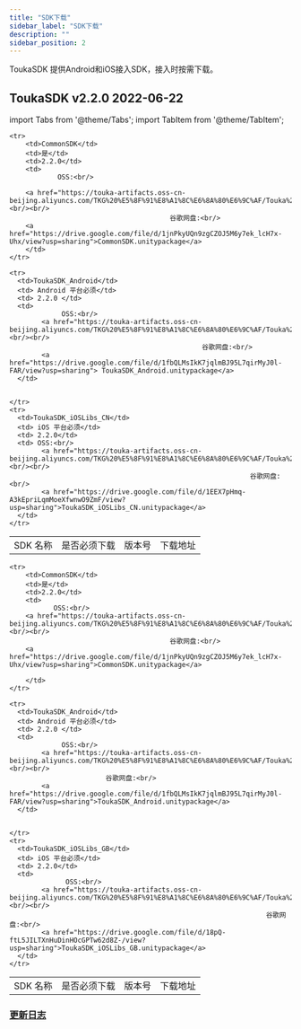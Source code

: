 ```yaml
---
title: "SDK下载"
sidebar_label: "SDK下载"
description: ""
sidebar_position: 2
---
```


ToukaSDK 提供Android和iOS接入SDK，接入时按需下载。

## ToukaSDK v2.2.0               2022-06-22

import Tabs from '@theme/Tabs';
import TabItem from '@theme/TabItem';

<Tabs>
<TabItem value="国内版本" label="国内版本" default>

  <table>
    <tr>
        <td>SDK 名称 </td>
        <td> 是否必须下载 </td>
        <td> 版本号 </td>
        <td> 下载地址 </td>
    </tr>
      
      
    <tr>
        <td>CommonSDK</td>
        <td>是</td>
        <td>2.2.0</td>
        <td> 
                OSS:<br/>
        
        <a href="https://touka-artifacts.oss-cn-beijing.aliyuncs.com/TKG%20%E5%8F%91%E8%A1%8C%E6%8A%80%E6%9C%AF/Touka%20SDK/Unity%E6%B8%B8%E6%88%8F/TKGSDK/CommonSDK.unitypackage">CommonSDK.unitypackage</a><br/><br/>
                                            谷歌网盘:<br/>
        <a href="https://drive.google.com/file/d/1jnPkyUQn9zgCZOJ5M6y7ek_lcH7x-Uhx/view?usp=sharing">CommonSDK.unitypackage</a>
        </td>
    </tr>
    
    <tr>
      <td>ToukaSDK_Android</td>
      <td> Android 平台必须</td>
      <td> 2.2.0 </td>
      <td> 
                 OSS:<br/>
            <a href="https://touka-artifacts.oss-cn-beijing.aliyuncs.com/TKG%20%E5%8F%91%E8%A1%8C%E6%8A%80%E6%9C%AF/Touka%20SDK/Unity%E6%B8%B8%E6%88%8F/TKGSDK/GB/ToukaSDK_Android.unitypackage">ToukaSDK_Android.unitypackage</a><br/><br/>
                                                    谷歌网盘:<br/>
            <a href="https://drive.google.com/file/d/1fbQLMsIkK7jqlmBJ95L7qirMyJ0l-FAR/view?usp=sharing"> ToukaSDK_Android.unitypackage</a>
      </td>
                  
      
    </tr>
    <tr>
      <td>ToukaSDK_iOSLibs_CN</td>
      <td> iOS 平台必须</td>
      <td> 2.2.0</td>
      <td> OSS:<br/>
            <a href="https://touka-artifacts.oss-cn-beijing.aliyuncs.com/TKG%20%E5%8F%91%E8%A1%8C%E6%8A%80%E6%9C%AF/Touka%20SDK/Unity%E6%B8%B8%E6%88%8F/TKGSDK/CN/Touka_iOSLibs_CN.unitypackage">ToukaSDK_iOSLibs_CN.unitypackage</a><br/><br/>
                                                                谷歌网盘:<br/>
            <a href="https://drive.google.com/file/d/1EEX7pHmq-A3kEpriLqmMoeXfwnwO9ZmF/view?usp=sharing">ToukaSDK_iOSLibs_CN.unitypackage</a>
      </td>
    </tr>
    
  </table>

  

  

  </TabItem>
  <TabItem value="海外版本" label="海外版本">

  <table>
            <tr>
        <td>SDK 名称 </td>
        <td> 是否必须下载 </td>
        <td> 版本号 </td>
        <td> 下载地址 </td>
    </tr>
      
      
    <tr>
        <td>CommonSDK</td>
        <td>是</td>
        <td>2.2.0</td>
        <td> 
               OSS:<br/>
        <a href="https://touka-artifacts.oss-cn-beijing.aliyuncs.com/TKG%20%E5%8F%91%E8%A1%8C%E6%8A%80%E6%9C%AF/Touka%20SDK/Unity%E6%B8%B8%E6%88%8F/TKGSDK/CommonSDK.unitypackage">CommonSDK.unitypackage</a><br/><br/>
                                            谷歌网盘:<br/>
        <a href="https://drive.google.com/file/d/1jnPkyUQn9zgCZOJ5M6y7ek_lcH7x-Uhx/view?usp=sharing">CommonSDK.unitypackage</a>
        
        </td>
    </tr>
    
    <tr>
      <td>ToukaSDK_Android</td>
      <td> Android 平台必须</td>
      <td> 2.2.0 </td>
      <td> 
                 OSS:<br/>
            <a href="https://touka-artifacts.oss-cn-beijing.aliyuncs.com/TKG%20%E5%8F%91%E8%A1%8C%E6%8A%80%E6%9C%AF/Touka%20SDK/Unity%E6%B8%B8%E6%88%8F/TKGSDK/GB/ToukaSDK_Android.unitypackage">ToukaSDK_Android.unitypackage</a><br/><br/>
                            谷歌网盘:<br/>
            <a href="https://drive.google.com/file/d/1fbQLMsIkK7jqlmBJ95L7qirMyJ0l-FAR/view?usp=sharing">ToukaSDK_Android.unitypackage</a>
      </td>
                  
      
    </tr>
    <tr>
      <td>ToukaSDK_iOSLibs_GB</td>
      <td> iOS 平台必须</td>
      <td> 2.2.0</td>
      <td> 
                  OSS:<br/>
            <a href="https://touka-artifacts.oss-cn-beijing.aliyuncs.com/TKG%20%E5%8F%91%E8%A1%8C%E6%8A%80%E6%9C%AF/Touka%20SDK/Unity%E6%B8%B8%E6%88%8F/TKGSDK/GB/Touka_iOSLibs_GB.unitypackage">ToukaSDK_iOSLibs_GB.unitypackage</a><br/><br/>
                                                                    谷歌网盘:<br/>
            <a href="https://drive.google.com/file/d/18pQ-ftL5JILTXnHuDinHOcGPTw62d8Z-/view?usp=sharing">ToukaSDK_iOSLibs_GB.unitypackage</a>
      </td>
    </tr>
  </table>

 

  </TabItem>
</Tabs>

### [更新日志](/versions)
